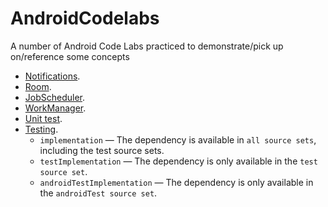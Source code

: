 # AndroidCodelabs

A number of Android Code Labs practiced to demonstrate/pick up on/reference some concepts

- [Notifications](NotifyMe).
- [Room](RoomWordSample).
- [JobScheduler](NotificationScheduler).
- [WorkManager](android-workmanager).
- [Unit test](SimpleCalc/app/src/test/java/com/example/simplecalc/CalculatorTest.kt).
- [Testing](android-testing).
	- `implementation` — The dependency is available in `all source sets`, including the test source sets.
	- `testImplementation` — The dependency is only available in the `test source set`.
	- `androidTestImplementation` — The dependency is only available in the `androidTest source set`.

